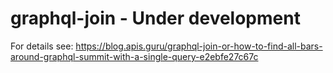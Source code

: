 # graphql-join - Under development
For details see: https://blog.apis.guru/graphql-join-or-how-to-find-all-bars-around-graphql-summit-with-a-single-query-e2ebfe27c67c
